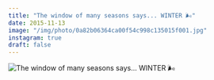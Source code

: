 ```yaml
---
title: "The window of many seasons says... WINTER 🌬"
date: 2015-11-13
image: "/img/photo/0a82b06364ca00f54c998c135015f001.jpg"
instagram: true
draft: false
---
```


![The window of many seasons says... WINTER 🌬](/img/photo/0a82b06364ca00f54c998c135015f001.jpg)
